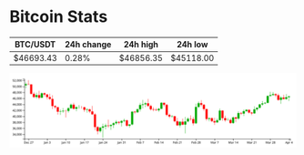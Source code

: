# Bitcoin Stats

BTC/USDT|24h change|24h high|24h low|
|---|---|---|---|
|$46693.43|0.28%|$46856.35|$45118.00|

<img src="./chart.svg">

